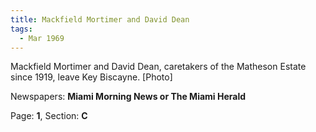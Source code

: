 ```yaml
---  
title: Mackfield Mortimer and David Dean  
tags:  
  - Mar 1969  
---  
```

  
Mackfield Mortimer and David Dean, caretakers of the Matheson Estate since 1919, leave Key Biscayne. [Photo]  
  
Newspapers: **Miami Morning News or The Miami Herald**  
  
Page: **1**, Section: **C** 
